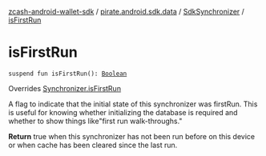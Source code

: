 [zcash-android-wallet-sdk](../../index.md) / [pirate.android.sdk.data](../index.md) / [SdkSynchronizer](index.md) / [isFirstRun](./is-first-run.md)

# isFirstRun

`suspend fun isFirstRun(): `[`Boolean`](https://kotlinlang.org/api/latest/jvm/stdlib/kotlin/-boolean/index.html)

Overrides [Synchronizer.isFirstRun](../-synchronizer/is-first-run.md)

A flag to indicate that the initial state of this synchronizer was firstRun. This is useful for knowing whether
initializing the database is required and whether to show things like"first run walk-throughs."

**Return**
true when this synchronizer has not been run before on this device or when cache has been cleared since
the last run.


